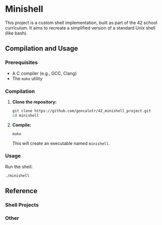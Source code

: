 # Minishell

This project is a custom shell implementation, built as part of the 42 school curriculum.  It aims to recreate a simplified version of a standard Unix shell (like bash).

## Compilation and Usage

### Prerequisites

*   A C compiler (e.g., GCC, Clang)
*   The `make` utility

### Compilation

1.  **Clone the repository:**

    ```bash
    git clone https://github.com/goncalotr/42_minishell_project.git
    cd minishell
    ```

2.  **Compile:**

    ```bash
    make
    ```

    This will create an executable named `minishell`.

### Usage

Run the shell:

```bash
./minishell
```

## Reference

### Shell Projects

### Other
